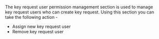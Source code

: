 The key request user permission management section is used to manage key request users who can create key request. Using this section you can take the following action -
- Assign new key request user
- Remove key request user
